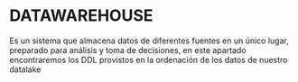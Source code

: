 # DATAWAREHOUSE
Es un sistema que almacena datos de diferentes fuentes en un único lugar, preparado para análisis y toma de decisiones, en este apartado encontraremos los DDL provistos en la ordenación de los datos de nuestro datalake
